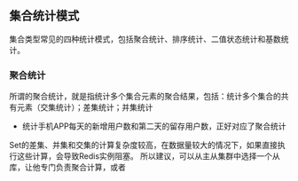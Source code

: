 ## 集合统计模式
集合类型常见的四种统计模式，包括聚合统计、排序统计、二值状态统计和基数统计。
### 聚合统计
所谓的聚合统计，就是指统计多个集合元素的聚合结果，包括：统计多个集合的共有元素（交集统计）；差集统计；并集统计

* 统计手机APP每天的新增用户数和第二天的留存用户数，正好对应了聚合统计

Set的差集、并集和交集的计算复杂度较高，在数据量较大的情况下，如果直接执行这些计算，会导致Redis实例阻塞。
所以建议，可以从主从集群中选择一个从库，让他专门负责聚合计算，或者